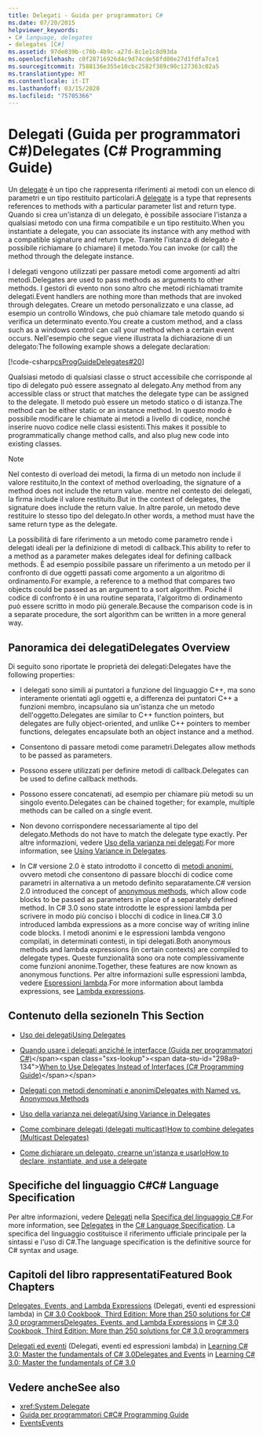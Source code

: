 ```yaml
---
title: Delegati - Guida per programmatori C#
ms.date: 07/20/2015
helpviewer_keywords:
- C# language, delegates
- delegates [C#]
ms.assetid: 97de039b-c76b-4b9c-a27d-8c1e1c8d93da
ms.openlocfilehash: c0f28716926d4c9d74cde58fd00e27d1fdfa7ce1
ms.sourcegitcommit: 7588136e355e10cbc2582f389c90c127363c02a5
ms.translationtype: MT
ms.contentlocale: it-IT
ms.lasthandoff: 03/15/2020
ms.locfileid: "75705366"
---
```

# <a name="delegates-c-programming-guide"></a><span data-ttu-id="298a9-102">Delegati (Guida per programmatori C#)</span><span class="sxs-lookup"><span data-stu-id="298a9-102">Delegates (C# Programming Guide)</span></span>
<span data-ttu-id="298a9-103">Un [delegate](../../language-reference/builtin-types/reference-types.md) è un tipo che rappresenta riferimenti ai metodi con un elenco di parametri e un tipo restituito particolari.</span><span class="sxs-lookup"><span data-stu-id="298a9-103">A [delegate](../../language-reference/builtin-types/reference-types.md) is a type that represents references to methods with a particular parameter list and return type.</span></span> <span data-ttu-id="298a9-104">Quando si crea un'istanza di un delegato, è possibile associare l'istanza a qualsiasi metodo con una firma compatibile e un tipo restituito.</span><span class="sxs-lookup"><span data-stu-id="298a9-104">When you instantiate a delegate, you can associate its instance with any method with a compatible signature and return type.</span></span> <span data-ttu-id="298a9-105">Tramite l'istanza di delegato è possibile richiamare (o chiamare) il metodo.</span><span class="sxs-lookup"><span data-stu-id="298a9-105">You can invoke (or call) the method through the delegate instance.</span></span>  
  
 <span data-ttu-id="298a9-106">I delegati vengono utilizzati per passare metodi come argomenti ad altri metodi.</span><span class="sxs-lookup"><span data-stu-id="298a9-106">Delegates are used to pass methods as arguments to other methods.</span></span> <span data-ttu-id="298a9-107">I gestori di evento non sono altro che metodi richiamati tramite delegati.</span><span class="sxs-lookup"><span data-stu-id="298a9-107">Event handlers are nothing more than methods that are invoked through delegates.</span></span> <span data-ttu-id="298a9-108">Creare un metodo personalizzato e una classe, ad esempio un controllo Windows, che può chiamare tale metodo quando si verifica un determinato evento.</span><span class="sxs-lookup"><span data-stu-id="298a9-108">You create a custom method, and a class such as a windows control can call your method when a certain event occurs.</span></span> <span data-ttu-id="298a9-109">Nell'esempio che segue viene illustrata la dichiarazione di un delegato:</span><span class="sxs-lookup"><span data-stu-id="298a9-109">The following example shows a delegate declaration:</span></span>  
  
 [!code-csharp[csProgGuideDelegates#20](~/samples/snippets/csharp/VS_Snippets_VBCSharp/csProgGuideDelegates/CS/Delegates.cs#20)]  
  
 <span data-ttu-id="298a9-110">Qualsiasi metodo di qualsiasi classe o struct accessibile che corrisponde al tipo di delegato può essere assegnato al delegato.</span><span class="sxs-lookup"><span data-stu-id="298a9-110">Any method from any accessible class or struct that matches the delegate type can be assigned to the delegate.</span></span> <span data-ttu-id="298a9-111">Il metodo può essere un metodo statico o di istanza.</span><span class="sxs-lookup"><span data-stu-id="298a9-111">The method can be either static or an instance method.</span></span> <span data-ttu-id="298a9-112">In questo modo è possibile modificare le chiamate ai metodi a livello di codice, nonché inserire nuovo codice nelle classi esistenti.</span><span class="sxs-lookup"><span data-stu-id="298a9-112">This makes it possible to programmatically change method calls, and also plug new code into existing classes.</span></span>  
  
> [!NOTE]
> <span data-ttu-id="298a9-113">Nel contesto di overload dei metodi, la firma di un metodo non include il valore restituito,</span><span class="sxs-lookup"><span data-stu-id="298a9-113">In the context of method overloading, the signature of a method does not include the return value.</span></span> <span data-ttu-id="298a9-114">mentre nel contesto dei delegati, la firma include il valore restituito.</span><span class="sxs-lookup"><span data-stu-id="298a9-114">But in the context of delegates, the signature does include the return value.</span></span> <span data-ttu-id="298a9-115">In altre parole, un metodo deve restituire lo stesso tipo del delegato.</span><span class="sxs-lookup"><span data-stu-id="298a9-115">In other words, a method must have the same return type as the delegate.</span></span>  
  
 <span data-ttu-id="298a9-116">La possibilità di fare riferimento a un metodo come parametro rende i delegati ideali per la definizione di metodi di callback.</span><span class="sxs-lookup"><span data-stu-id="298a9-116">This ability to refer to a method as a parameter makes delegates ideal for defining callback methods.</span></span> <span data-ttu-id="298a9-117">È ad esempio possibile passare un riferimento a un metodo per il confronto di due oggetti passati come argomento a un algoritmo di ordinamento.</span><span class="sxs-lookup"><span data-stu-id="298a9-117">For example, a reference to a method that compares two objects could be passed as an argument to a sort algorithm.</span></span> <span data-ttu-id="298a9-118">Poiché il codice di confronto è in una routine separata, l'algoritmo di ordinamento può essere scritto in modo più generale.</span><span class="sxs-lookup"><span data-stu-id="298a9-118">Because the comparison code is in a separate procedure, the sort algorithm can be written in a more general way.</span></span>  
  
## <a name="delegates-overview"></a><span data-ttu-id="298a9-119">Panoramica dei delegati</span><span class="sxs-lookup"><span data-stu-id="298a9-119">Delegates Overview</span></span>  
 <span data-ttu-id="298a9-120">Di seguito sono riportate le proprietà dei delegati:</span><span class="sxs-lookup"><span data-stu-id="298a9-120">Delegates have the following properties:</span></span>  
  
- <span data-ttu-id="298a9-121">I delegati sono simili ai puntatori a funzione del linguaggio C++, ma sono interamente orientati agli oggetti e, a differenza dei puntatori C++ a funzioni membro, incapsulano sia un'istanza che un metodo dell'oggetto.</span><span class="sxs-lookup"><span data-stu-id="298a9-121">Delegates are similar to C++ function pointers, but delegates are fully object-oriented, and unlike C++ pointers to member functions, delegates encapsulate both an object instance and a method.</span></span>
  
- <span data-ttu-id="298a9-122">Consentono di passare metodi come parametri.</span><span class="sxs-lookup"><span data-stu-id="298a9-122">Delegates allow methods to be passed as parameters.</span></span>  
  
- <span data-ttu-id="298a9-123">Possono essere utilizzati per definire metodi di callback.</span><span class="sxs-lookup"><span data-stu-id="298a9-123">Delegates can be used to define callback methods.</span></span>  
  
- <span data-ttu-id="298a9-124">Possono essere concatenati, ad esempio per chiamare più metodi su un singolo evento.</span><span class="sxs-lookup"><span data-stu-id="298a9-124">Delegates can be chained together; for example, multiple methods can be called on a single event.</span></span>  
  
- <span data-ttu-id="298a9-125">Non devono corrispondere necessariamente al tipo del delegato.</span><span class="sxs-lookup"><span data-stu-id="298a9-125">Methods do not have to match the delegate type exactly.</span></span> <span data-ttu-id="298a9-126">Per altre informazioni, vedere [Uso della varianza nei delegati](../concepts/covariance-contravariance/using-variance-in-delegates.md).</span><span class="sxs-lookup"><span data-stu-id="298a9-126">For more information, see [Using Variance in Delegates](../concepts/covariance-contravariance/using-variance-in-delegates.md).</span></span>  
  
- <span data-ttu-id="298a9-127">In C# versione 2.0 è stato introdotto il concetto di [metodi anonimi](../../language-reference/operators/delegate-operator.md), ovvero metodi che consentono di passare blocchi di codice come parametri in alternativa a un metodo definito separatamente.</span><span class="sxs-lookup"><span data-stu-id="298a9-127">C# version 2.0 introduced the concept of [anonymous methods](../../language-reference/operators/delegate-operator.md), which allow code blocks to be passed as parameters in place of a separately defined method.</span></span> <span data-ttu-id="298a9-128">In C# 3.0 sono state introdotte le espressioni lambda per scrivere in modo più conciso i blocchi di codice in linea.</span><span class="sxs-lookup"><span data-stu-id="298a9-128">C# 3.0 introduced lambda expressions as a more concise way of writing inline code blocks.</span></span> <span data-ttu-id="298a9-129">I metodi anonimi e le espressioni lambda vengono compilati, in determinati contesti, in tipi delegati.</span><span class="sxs-lookup"><span data-stu-id="298a9-129">Both anonymous methods and lambda expressions (in certain contexts) are compiled to delegate types.</span></span> <span data-ttu-id="298a9-130">Queste funzionalità sono ora note complessivamente come funzioni anonime.</span><span class="sxs-lookup"><span data-stu-id="298a9-130">Together, these features are now known as anonymous functions.</span></span> <span data-ttu-id="298a9-131">Per altre informazioni sulle espressioni lambda, vedere [Espressioni lambda](../statements-expressions-operators/lambda-expressions.md).</span><span class="sxs-lookup"><span data-stu-id="298a9-131">For more information about lambda expressions, see [Lambda expressions](../statements-expressions-operators/lambda-expressions.md).</span></span>
  
## <a name="in-this-section"></a><span data-ttu-id="298a9-132">Contenuto della sezione</span><span class="sxs-lookup"><span data-stu-id="298a9-132">In This Section</span></span>  
  
- [<span data-ttu-id="298a9-133">Uso dei delegati</span><span class="sxs-lookup"><span data-stu-id="298a9-133">Using Delegates</span></span>](./using-delegates.md)  
  
- <span data-ttu-id="298a9-134">[Quando usare i delegati anziché le interfacce (Guida per programmatori C#)](https://docs.microsoft.com/previous-versions/visualstudio/visual-studio-2010/ms173173(v=vs.100))</span><span class="sxs-lookup"><span data-stu-id="298a9-134">[When to Use Delegates Instead of Interfaces (C# Programming Guide)](https://docs.microsoft.com/previous-versions/visualstudio/visual-studio-2010/ms173173(v=vs.100))</span></span>  
  
- [<span data-ttu-id="298a9-135">Delegati con metodi denominati e anonimi</span><span class="sxs-lookup"><span data-stu-id="298a9-135">Delegates with Named vs. Anonymous Methods</span></span>](./delegates-with-named-vs-anonymous-methods.md)  
  
- [<span data-ttu-id="298a9-136">Uso della varianza nei delegati</span><span class="sxs-lookup"><span data-stu-id="298a9-136">Using Variance in Delegates</span></span>](../concepts/covariance-contravariance/using-variance-in-delegates.md)  
  
- [<span data-ttu-id="298a9-137">Come combinare delegati (delegati multicast)</span><span class="sxs-lookup"><span data-stu-id="298a9-137">How to combine delegates (Multicast Delegates)</span></span>](./how-to-combine-delegates-multicast-delegates.md)  
  
- [<span data-ttu-id="298a9-138">Come dichiarare un delegato, crearne un'istanza e usarlo</span><span class="sxs-lookup"><span data-stu-id="298a9-138">How to declare, instantiate, and use a delegate</span></span>](./how-to-declare-instantiate-and-use-a-delegate.md)

## <a name="c-language-specification"></a><span data-ttu-id="298a9-139">Specifiche del linguaggio C#</span><span class="sxs-lookup"><span data-stu-id="298a9-139">C# Language Specification</span></span>  

<span data-ttu-id="298a9-140">Per altre informazioni, vedere [Delegati](~/_csharplang/spec/delegates.md) nella [Specifica del linguaggio C#](/dotnet/csharp/language-reference/language-specification/introduction).</span><span class="sxs-lookup"><span data-stu-id="298a9-140">For more information, see [Delegates](~/_csharplang/spec/delegates.md) in the [C# Language Specification](/dotnet/csharp/language-reference/language-specification/introduction).</span></span> <span data-ttu-id="298a9-141">La specifica del linguaggio costituisce il riferimento ufficiale principale per la sintassi e l'uso di C#.</span><span class="sxs-lookup"><span data-stu-id="298a9-141">The language specification is the definitive source for C# syntax and usage.</span></span>
  
## <a name="featured-book-chapters"></a><span data-ttu-id="298a9-142">Capitoli del libro rappresentati</span><span class="sxs-lookup"><span data-stu-id="298a9-142">Featured Book Chapters</span></span>  
 <span data-ttu-id="298a9-143">[Delegates, Events, and Lambda Expressions](https://docs.microsoft.com/previous-versions/visualstudio/visual-studio-2008/ff518994%28v=orm.10%29) (Delegati, eventi ed espressioni lambda) in [C# 3.0 Cookbook, Third Edition: More than 250 solutions for C# 3.0 programmers](https://docs.microsoft.com/previous-versions/visualstudio/visual-studio-2008/ff518995%28v=orm.10%29)</span><span class="sxs-lookup"><span data-stu-id="298a9-143">[Delegates, Events, and Lambda Expressions](https://docs.microsoft.com/previous-versions/visualstudio/visual-studio-2008/ff518994%28v=orm.10%29) in [C# 3.0 Cookbook, Third Edition: More than 250 solutions for C# 3.0 programmers](https://docs.microsoft.com/previous-versions/visualstudio/visual-studio-2008/ff518995%28v=orm.10%29)</span></span>  
  
 <span data-ttu-id="298a9-144">[Delegati ed eventi](https://docs.microsoft.com/previous-versions/visualstudio/visual-studio-2008/ff652490%28v=orm.10%29) (Delegati, eventi ed espressioni lambda) in [Learning C# 3.0: Master the fundamentals of C# 3.0](https://docs.microsoft.com/previous-versions/visualstudio/visual-studio-2008/ff652493%28v=orm.10%29)</span><span class="sxs-lookup"><span data-stu-id="298a9-144">[Delegates and Events](https://docs.microsoft.com/previous-versions/visualstudio/visual-studio-2008/ff652490%28v=orm.10%29) in [Learning C# 3.0: Master the fundamentals of C# 3.0](https://docs.microsoft.com/previous-versions/visualstudio/visual-studio-2008/ff652493%28v=orm.10%29)</span></span>  
  
## <a name="see-also"></a><span data-ttu-id="298a9-145">Vedere anche</span><span class="sxs-lookup"><span data-stu-id="298a9-145">See also</span></span>

- <xref:System.Delegate>
- [<span data-ttu-id="298a9-146">Guida per programmatori C#</span><span class="sxs-lookup"><span data-stu-id="298a9-146">C# Programming Guide</span></span>](../index.md)
- [<span data-ttu-id="298a9-147">Events</span><span class="sxs-lookup"><span data-stu-id="298a9-147">Events</span></span>](../events/index.md)
